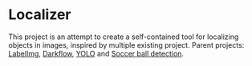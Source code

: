 # Localizer
This project is an attempt to create a self-contained tool for localizing objects in images, inspired by multiple existing project. Parent projects: [LabelImg](https://github.com/tzutalin/labelImg), [Darkflow](https://github.com/thtrieu/darkflow), [YOLO](https://pjreddie.com/darknet/yolo/) and [Soccer ball detection](https://github.com/deep-diver/Soccer-Ball-Detection-YOLOv2).
